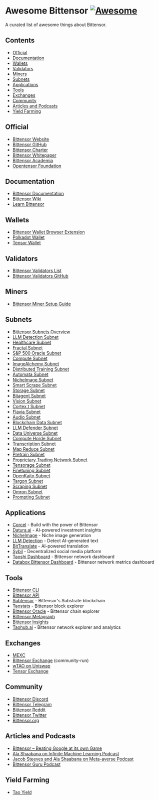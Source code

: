 # Awesome Bittensor [![Awesome](https://awesome.re/badge.svg)](https://awesome.re)

A curated list of awesome things about Bittensor.

## Contents

- [Official](#official)
- [Documentation](#documentation)
- [Wallets](#wallets)
- [Validators](#validators)
- [Miners](#miners)
- [Subnets](#subnets)
- [Applications](#applications)
- [Tools](#tools)
- [Exchanges](#exchanges)
- [Community](#community)
- [Articles and Podcasts](#articles-and-podcasts)
- [Yield Farming](#yield-farming)

## Official

- [Bittensor Website](https://bittensor.com/)
- [Bittensor GitHub](https://github.com/opentensor/bittensor)
- [Bittensor Charter](https://github.com/opentensor/bittensor-charter)
- [Bittensor Whitepaper](https://bittensor.com/whitepaper)
- [Bittensor Academia](https://bittensor.com/academia)
- [Opentensor Foundation](https://opentensor.ai/)

## Documentation

- [Bittensor Documentation](https://docs.bittensor.com/)
- [Bittensor Wiki](https://bittensorwiki.com/)
- [Learn Bittensor](https://learnbittensor.org/)

## Wallets

- [Bittensor Wallet Browser Extension](https://bittensor.com/wallet)
- [Polkadot Wallet](https://polkadot.js.org/apps/#/accounts)
- [Tensor Wallet](https://tensorwallet.ca/)

## Validators

- [Bittensor Validators List](https://bittensor.org/bittensor-validators-list/)
- [Bittensor Validators GitHub](https://github.com/opentensor/validators)

## Miners

- [Bittensor Miner Setup Guide](https://docs.bittensor.com/miner-setup-guide)

## Subnets

- [Bittensor Subnets Overview](https://docs.bittensor.com/subnets)
- [LLM Detection Subnet](https://github.com/It-s-AI/llm-detection)
- [Healthcare Subnet](https://github.com/bthealthcare/healthcare-subnet)
- [Fractal Subnet](https://github.com/fractal-net/fractal)
- [S&P 500 Oracle Subnet](https://github.com/teast21/snpOracle)
- [Compute Subnet](https://github.com/neuralinternet/compute-subnet/)
- [ImageAlchemy Subnet](https://github.com/Supreme-Emperor-Wang/ImageAlchemy/)
- [Distributed Training Subnet](https://github.com/bit-current/DistributedTraining)
- [Automata Subnet](https://github.com/vn-automata/bt-automata)
- [NicheImage Subnet](https://github.com/NicheTensor/NicheImage/)
- [Smart Scrape Subnet](https://github.com/surcyf123/smart-scrape/)
- [Storage Subnet](https://github.com/ifrit98/storage-subnet/)
- [Bitagent Subnet](https://github.com/RogueTensor/bitagent_subnet)
- [Vision Subnet](https://github.com/namoray/vision/)
- [Cortex.t Subnet](https://github.com/corcel-api/cortex.t/)
- [Flavia Subnet](https://github.com/CortexLM/flavia/)
- [Audio Subnet](https://github.com/UncleTensor/AudioSubnet/)
- [Blockchain Data Subnet](https://github.com/blockchain-insights/blockchain-data-subnet/)
- [LLM Defender Subnet](https://github.com/ceterum1/llm-defender-subnet/)
- [Data Universe Subnet](https://github.com/RusticLuftig/data-universe/)
- [Compute Horde Subnet](https://github.com/backend-developers-ltd/ComputeHorde)
- [Transcription Subnet](https://github.com/Cazure8/transcription-subnet)
- [Map Reduce Subnet](https://github.com/dream-well/map-reduce-subnet/)
- [Pretrain Subnet](https://github.com/unconst/pretrain-subnet/)
- [Proprietary Trading Network Subnet](https://github.com/taoshidev/proprietary-trading-network)
- [Tensorage Subnet](https://github.com/tensorage/tensorage/)
- [Finetuning Subnet](https://github.com/NousResearch/finetuning-subnet)
- [OpenKaito Subnet](https://github.com/OpenKaito/openkaito)
- [Targon Subnet](https://github.com/manifold-inc/targon/)
- [Scraping Subnet](https://github.com/gitphantomman/scraping_subnet/)
- [Omron Subnet](https://github.com/inference-labs-inc/omron-subnet)
- [Prompting Subnet](https://github.com/opentensor/prompting)

## Applications

- [Corcel](https://app.corcel.io/) - Build with the power of Bittensor
- [Datura.ai](https://datura.ai/) - AI-powered investment insights
- [NicheImage](https://nicheimage.streamlit.app/) - Niche image generation
- [LLM Detection](https://its-ai.streamlit.app/) - Detect AI-generated text
- [BitTranslate](https://www.bittranslate.io/) - AI-powered translation
- [Sybil](https://sybil.com/) - Decentralized social media platform
- [Taoshi Dashboard](https://dashboard.taoshi.io/) - Bittensor network dashboard
- [Databox Bittensor Dashboard](https://app.databox.com/datawall/6421d7c725ecbcad689b622338546a9145b82b46577cf67?boardId=1313342) - Bittensor network metrics dashboard

## Tools

- [Bittensor CLI](https://docs.bittensor.com/cli)
- [Bittensor API](https://docs.bittensor.com/api)
- [Subtensor](https://github.com/opentensor/subtensor) - Bittensor's Substrate blockchain
- [Taostats](https://taostats.io/) - Bittensor block explorer
- [Bittensor Oracle](https://oracle.opentensor.ai/) - Bittensor chain explorer
- [Bittensor Metagraph](https://metagraph.bittensor.com/)
- [Bittensor Insights](https://www.bittensor-insights.com/)
- [Taohub.ai](https://taohub.ai/) - Bittensor network explorer and analytics

## Exchanges

- [MEXC](https://www.mexc.com/exchange/TAO_USDT)
- [Bittensor Exchange](https://bittensor.exchange/) (community-run)
- [wTAO on Uniswap](https://app.uniswap.org/#/swap?inputCurrency=0x7f8eaf31c89f841d3c6e1fceb2a8ea445a82639a)
- [Tensor Exchange](https://tensor.exchange/)

## Community

- [Bittensor Discord](https://discord.gg/bittensor)
- [Bittensor Telegram](https://t.me/bittensor)
- [Bittensor Reddit](https://www.reddit.com/r/bittensor/)
- [Bittensor Twitter](https://twitter.com/bittensor_)
- [Bittensor.org](https://bittensor.org/)

## Articles and Podcasts

- [Bittensor – Beating Google at its own Game](https://medium.com/@cryptoyusaku/bittensor-beating-google-at-its-own-game-e933a2c0c8f7)
- [Ala Shaabana on Infinite Machine Learning Podcast](https://www.youtube.com/watch?v=videoseries?list=PLgNmGqwPEaUQEoQb9yZhYUC_zMcHeIjQj)
- [Jacob Steeves and Ala Shaabana on Meta-averse Podcast](https://www.youtube.com/watch?v=Nt5sSMNccXk)
- [Bittensor Guru Podcast](https://www.youtube.com/channel/UCxFVYdYxLhKhBQoQSPJoB8A)

## Yield Farming

- [Tao Yield](https://taoyield.com/)
